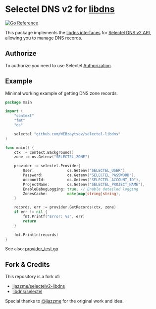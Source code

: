 # Selectel DNS v2 for [libdns](https://github.com/libdns/libdns)

[![Go Reference](https://pkg.go.dev/badge/test.svg)](https://pkg.go.dev/github.com/WEBzaytsev/selectel-libdns)

This package implements the [libdns interfaces](https://github.com/libdns/libdns) for [Selectel DNS v2 API](https://developers.selectel.ru/docs/cloud-services/dns_api/dns_api_actual/), allowing you to manage DNS records.

## Authorize

To authorize you need to use Selectel [Authorization](https://developers.selectel.ru/docs/control-panel/authorization/#%D1%82%D0%BE%D0%BA%D0%B5%D0%BD-keystone).

## Example

Minimal working example of getting DNS zone records.

```go
package main

import (
	"context"
	"fmt"
	"os"

	selectel "github.com/WEBzaytsev/selectel-libdns"
)

func main() {
	ctx := context.Background()
	zone := os.Getenv("SELECTEL_ZONE")

	provider := selectel.Provider{
		User:               os.Getenv("SELECTEL_USER"),
		Password:           os.Getenv("SELECTEL_PASSWORD"),
		AccountId:          os.Getenv("SELECTEL_ACCOUNT_ID"),
		ProjectName:        os.Getenv("SELECTEL_PROJECT_NAME"),
		EnableDebugLogging: true, // Enable detailed logging
		ZonesCache:         make(map[string]string),
	}

	records, err := provider.GetRecords(ctx, zone)
	if err != nil {
		fmt.Printf("Error: %s", err)
		return
	}

	fmt.Println(records)
}

```

See also: [provider_test.go](https://github.com/WEBzaytsev/selectel-libdns/blob/main/provider_test.go)

## Fork & Credits

This repository is a fork of:

- [jjazzme/selectelv2-libdns](https://github.com/jjazzme/selectelv2-libdns)
- [libdns/selectel](https://github.com/libdns/selectel)

Special thanks to [@jjazzme](https://github.com/jjazzme) for the original work and idea.

